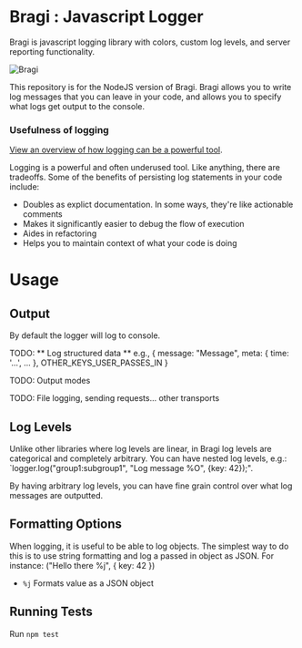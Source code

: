 # Bragi : Javascript Logger
Bragi is javascript logging library with colors, custom log levels, and server reporting functionality.

![Bragi](http://38.media.tumblr.com/tumblr_lcdao4PDgj1qbz35lo1_500.jpg)


This repository is for the NodeJS version of Bragi. Bragi allows you to write log messages that you can leave in your code, and allows you to specify what logs get output to the console.

### Usefulness of logging

[View an overview of how logging can be a powerful tool](http://vasir.net/blog/development/how-logging-made-me-a-better-developer).

Logging is a powerful and often underused tool. Like anything, there are tradeoffs. Some of the benefits of persisting log statements in your code include:

* Doubles as explict documentation. In some ways, they're like actionable comments
* Makes it significantly easier to debug the flow of execution
* Aides in refactoring
* Helps you to maintain context of what your code is doing


# Usage

## Output
By default the logger will log to console. 

TODO: ** Log structured data ** e.g., { message: "Message", meta: { time: '...', ... }, OTHER_KEYS_USER_PASSES_IN }

TODO: Output modes

TODO: File logging, sending requests... other transports

## Log Levels
Unlike other libraries where log levels are linear, in Bragi log levels are categorical and completely arbitrary. You can have nested log levels, e.g.: `logger.log("group1:subgroup1", "Log message %O", {key: 42});". 

By having arbitrary log levels, you can have fine grain control over what log messages are outputted. 

## Formatting Options

When logging, it is useful to be able to log objects. The simplest way to do this is to use string formatting and log a passed in object as JSON. For instance: ("Hello there %j", { key: 42 })

* `%j`	Formats value as a JSON object


## Running Tests
Run `npm test`
